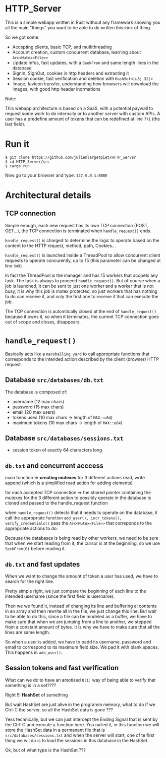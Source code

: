 # HTTP_Server

This is a simple webapp written in Rust without any framework showing you all the main "things" you want to be able to do written this kink of thing.

So we got some:

- Accepting clients, basic TCP, and multithreading
- Account creation, custom concurrent database, learning about `Arc<Mutex<File>>`
- Update infos, fast updates, with a `SeekFrom` and same length lines in the database
- SignIn, SignOut, cookies in http headers and extracting it
- Session cookie, fast verification and deletion with `HashSet<[u8; 32]>`
- Image, favicon transfer, understanding how browsers will download the images, with good http header inormations

Note:

This webapp architecture is based on a SaaS, with a potential paywall to request some work to do internally or to another server with custom APIs. A user has a predefine amount of tokens that can be redefined at line `771` (the last field).

# Run it

```
$ git clone https://github.com/julienlargetpiet/HTTP_Server
$ cd HTTP_Server/src
$ cargo run
```

Now go to your browser and type: `127.0.0.1:8080`

# Architectural details

## TCP connection

Simple enough, each new request has its own TCP connection (POST, GET...), the TCP connection is terminated when `handle_request()` ends.

`handle_request()` is charged to determine the logic to operate based on the content to the HTTP request, method, path, Cookies...

`handle_request()` is launched inside a ThreadPool to allow concurrent client requests to operate concurently, up to 15 (this parameter can be changed at line `949`)

In fact the ThreadPool is the manager and has 15 workers that accpets any task. The task is always to proceed `handle_request()`. But of course when a job is launched, it can be sent to just one worker and a worker that is not busy, it is why this job is mutex protected, so just workers that has nothing to do can receive it, and only the first one to receive it that can execute the job.

The TCP connection is automtically closed at the end of `handle_request()` because it owns it, so when it terminates, the current TCP connection goes out of scope and closes, disappears.

# `handle_request()`

Basically acts like a `marshalling yard` to call appropriate functions that corresponds to the intended action described by the client (browser) HTTP request

## Database `src/databases/db.txt`

The database is composed of:

- username (12 max chars)
- password (15 max chars)
- email (20 max users)
- tokens used (10 max chars -> length of `MAX::u64`)
- maximum tokens (10 max chars -> length of `MAX::u64`)

## Database `src/databases/sessions.txt`

- session token of exactly 64 characters long

## `db.txt` and concurrent acccess

main function => **creating mutexes** for 3 different actions read, write append (which is a simplified read action for adding elements)

for each accepted TCP connection => the shared pointer containing the mutexes for the 3 different action to possibly operate in the database is cloned and passed to the handle_request function

when `handle_request()` detects that it needs to operate on the database, it call the appropriate function `add_user(), incr_tokens(), verify_credentials()` pass the `Arc<Mutex<File>>` that correponds to the appropriate actions to do.

Because the databases is being read by other workers, we need to be sure that when we start reading from it, the cursor is at the beginning, so we use `SeekFrom(0)` before reading it.

## `db.txt` and fast updates

When we want to change the amount of token a user has used, we have to search for the right line.

Pretty simple right, we just compare the beginning of each line to the intended username (since the first field is username).

Then we we found it, instead of changing its line and buffering al contents in an array and then rewrite all in the file, we just change this line. But wait to be able to do this, since a file can be modeled as a buffer, we have to make sure that when we are jumping from a line to another, we stepped from a constant amount of bytes. It is why we have to make sure that all the lines are same length.

So when a user is added, we have to padd its username, password and email to correspond to its maximum field size. We pad it with blank spaces. This happens in `add_user()`.

## Session tokens and fast verification

What can we do to have an amotised `O(1)` way of being able to verify that something is in a set????

Right !!! **HashSet** of something

But wait HashSet are just alive in the programm memory, what to do if we Ctrl-C the server, so all the HashSet data is gone ??? 

Yess technically, but we can just intercept the Ending Signal that is sent by the Ctrl-C and execute a function here. You nailed it, in this function we will store the HashSet data in a permanant file that is `src/databases/sessions.txt` and when the server will start, one of te first thing we wil do is to load the sessions in this database in the HashSet.

Ok, but of what type is the HashSet ???


